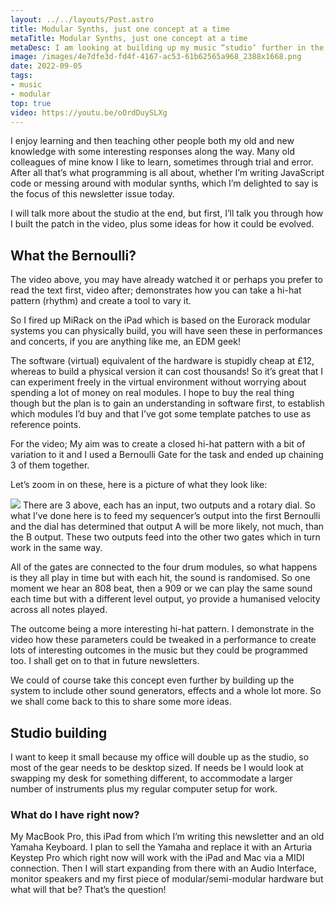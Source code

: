 ```yaml
---
layout: ../../layouts/Post.astro
title: Modular Synths, just one concept at a time
metaTitle: Modular Synths, just one concept at a time
metaDesc: I am looking at building up my music “studio’ further in the future but what will it look like? What do I want to get out of it? What do I want to learn and discover?
image: /images/4e7dfe3d-fd4f-4167-ac53-61b62565a968_2388x1668.png
date: 2022-09-05
tags: 
- music
- modular
top: true
video: https://youtu.be/oOrdDuySLXg
---
```


I enjoy learning and then teaching other people both my old and new knowledge with some interesting responses along the way. Many old colleagues of mine know I like to learn, sometimes through trial and error. After all that’s what programming is all about, whether I’m writing JavaScript code or messing around with modular synths, which I’m delighted to say is the focus of this newsletter issue today.

I will talk more about the studio at the end, but first, I’ll talk you through how I built the patch in the video, plus some ideas for how it could be evolved.

## What the Bernoulli?
The video above, you may have already watched it or perhaps you prefer to read the text first, video after; demonstrates how you can take a hi-hat pattern (rhythm) and create a tool to vary it.

So I fired up MiRack on the iPad which is based on the Eurorack modular systems you can physically build, you will have seen these in performances and concerts, if you are anything like me, an EDM geek!

The software (virtual) equivalent of the hardware is stupidly cheap at £12, whereas to build a physical version it can cost thousands! So it’s great that I can experiment freely in the virtual environment without worrying about spending a lot of money on real modules. I hope to buy the real thing though but the plan is to gain an understanding in software first, to establish which modules I’d buy and that I’ve got some template patches to use as reference points.

For the video; My aim was to create a closed hi-hat pattern with a bit of variation to it and I used a Bernoulli Gate for the task and ended up chaining 3 of them together.

Let’s zoom in on these, here is a picture of what they look like:

![](/images/4e7dfe3d-fd4f-4167-ac53-61b62565a968_2388x1668.png)
There are 3 above, each has an input, two outputs and a rotary dial. So what I’ve done here is to feed my sequencer’s output into the first Bernoulli and the dial has determined that output A will be more likely, not much, than the B output. These two outputs feed into the other two gates which in turn work in the same way.

All of the gates are connected to the four drum modules, so what happens is they all play in time but with each hit, the sound is randomised. So one moment we hear an 808 beat, then a 909 or we can play the same sound each time but with a different level output, yo provide a humanised velocity across all notes played.

The outcome being a more interesting hi-hat pattern. I demonstrate in the video how these parameters could be tweaked in a performance to create lots of interesting outcomes in the music but they could be programmed too. I shall get on to that in future newsletters.

We could of course take this concept even further by building up the system to include other sound generators, effects and a whole lot more. So we shall come back to this to share some more ideas.

## Studio building
I want to keep it small because my office will double up as the studio, so most of the gear needs to be desktop sized. If needs be I would look at swapping my desk for something different, to accommodate a larger number of instruments plus my regular computer setup for work.

### What do I have right now?
My MacBook Pro, this iPad from which I’m writing this newsletter and an old Yamaha Keyboard. I plan to sell the Yamaha and replace it with an Arturia Keystep Pro which right now will work with the iPad and Mac via a MIDI connection. Then I will start expanding from there with an Audio Interface, monitor speakers and my first piece of modular/semi-modular hardware but what will that be? That’s the question!